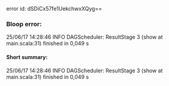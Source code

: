 error id: dSDiCx57fe1UekchwxXQyg==
### Bloop error:

25/06/17 14:28:46 INFO DAGScheduler: ResultStage 3 (show at main.scala:31) finished in 0,049 s
#### Short summary: 

25/06/17 14:28:46 INFO DAGScheduler: ResultStage 3 (show at main.scala:31) finished in 0,049 s